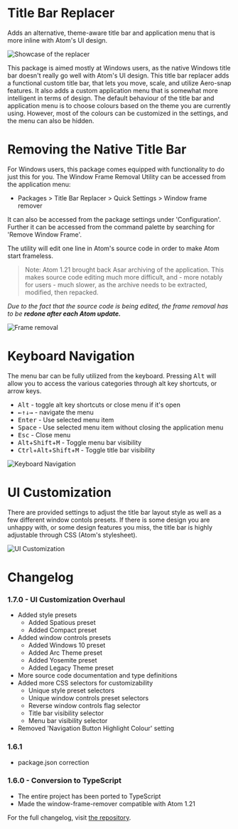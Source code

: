 # Title Bar Replacer

Adds an alternative, theme-aware title bar and application menu that is more inline with Atom's UI design.

![Showcase of the replacer](http://i.imgur.com/s4wUu5M.gif)

This package is aimed mostly at Windows users, as the native Windows title bar doesn't really go well with Atom's UI design. This title bar replacer adds a functional custom title bar, that lets you move, scale, and utilize Aero-snap features. It also adds a custom application menu that is somewhat more intelligent in terms of design. The default behaviour of the title bar and application menu is to choose colours based on the theme you are currently using. However, most of the colours can be customized in the settings, and the menu can also be hidden.

# Removing the Native Title Bar

For Windows users, this package comes equipped with functionality to do just this for you. The Window Frame Removal Utility can be accessed  from the application menu:
* Packages > Title Bar Replacer > Quick Settings > Window frame remover

It can also be accessed from the package settings under 'Configuration'. Further it can be accessed from the command palette by searching for 'Remove Window Frame'.

The utility will edit one line in Atom's source code in order to make Atom start frameless.

> Note: Atom 1.21 brought back Asar archiving of the application. This makes source code editing much more difficult, and - more notably for users - much slower, as the archive needs to be extracted, modified, then repacked.

*Due to the fact that the source code is being edited, the frame removal has to be **redone after each Atom update.***

![Frame removal](http://i.imgur.com/UCSf8fo.png)

# Keyboard Navigation

The menu bar can be fully utilized from the keyboard. Pressing <kbd>Alt</kbd> will allow you to access the various categories through alt key shortcuts, or arrow keys.

* <kbd>Alt</kbd> - toggle alt key shortcuts or close menu if it's open
* <kbd>←</kbd><kbd>↑</kbd><kbd>↓</kbd><kbd>→</kbd> - navigate the menu
* <kbd>Enter</kbd> - Use selected menu item
* <kbd>Space</kbd> - Use selected menu item without closing the application menu
* <kbd>Esc</kbd> - Close menu
* <kbd>Alt</kbd>+<kbd>Shift</kbd>+<kbd>M</kbd> - Toggle menu bar visibility
* <kbd>Ctrl</kbd>+<kbd>Alt</kbd>+<kbd>Shift</kbd>+<kbd>M</kbd> - Toggle title bar visibility

![Keyboard Navigation](http://i.imgur.com/WeAerzg.gif)

# UI Customization

There are provided settings to adjust the title bar layout style as well as a few different window contols presets. If there is some design you are unhappy with, or some design features you miss, the title bar is highly adjustable through CSS (Atom's stylesheet).

![UI Customization](https://i.imgur.com/XkEmfzB.gif)

# Changelog

### 1.7.0 - UI Customization Overhaul
 * Added style presets
    * Added Spatious preset
    * Added Compact preset
 * Added window controls presets
    * Added Windows 10 preset
    * Added Arc Theme preset
    * Added Yosemite preset
    * Added Legacy Theme preset
 * More source code documentation and type definitions
 * Added more CSS selectors for customizability
    * Unique style preset selectors
    * Unique window controls preset selectors
    * Reverse window controls flag selector
    * Title bar visibility selector
    * Menu bar visibility selector
 * Removed 'Navigation Button Highlight Colour' setting

### 1.6.1
 * package.json correction

### 1.6.0 - Conversion to TypeScript
 * The entire project has been ported to TypeScript
 * Made the window-frame-remover compatible with Atom 1.21

For the full changelog, visit [the repository](https://github.com/sindrets/atom-title-bar-replacer/blob/master/CHANGELOG.md).
